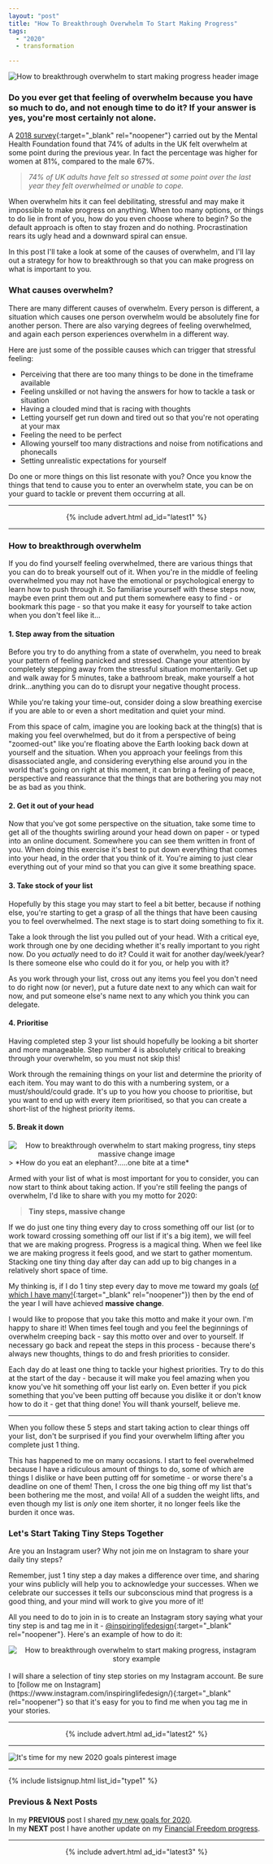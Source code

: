 ```yaml
---
layout: "post"
title: "How To Breakthrough Overwhelm To Start Making Progress"
tags:
  - "2020"
  - transformation

---
```


![How to breakthrough overwhelm to start making progress header image](/i/2020/how-to-breakthrough-overwhelm-header.png)

### Do you ever get that feeling of overwhelm because you have so much to do, and not enough time to do it? If your answer is yes, you're most certainly not alone.

A [2018 survey](https://www.mentalhealth.org.uk/news/stressed-nation-74-uk-overwhelmed-or-unable-cope-some-point-past-year){:target="_blank" rel="noopener"} carried out by the Mental Health Foundation found that 74% of adults in the UK felt overwhelm at some point during the previous year. In fact the percentage was higher for women at 81%, compared to the male 67%.
> *74% of UK adults have felt so stressed at some point over the last year they felt overwhelmed or unable to cope.*

When overwhelm hits it can feel debilitating, stressful and may make it impossible to make progress on anything. When too many options, or things to do lie in front of you, how do you even choose where to begin? So the default approach is often to stay frozen and do nothing. Procrastination rears its ugly head and a downward spiral can ensue.

In this post I'll take a look at some of the causes of overwhelm, and I'll lay out a strategy for how to breakthrough so that you can make progress on what is important to you.

### What causes overwhelm?
There are many different causes of overwhelm. Every person is different, a situation which causes one person overwhelm would be absolutely fine for another person. There are also varying degrees of feeling overwhelmed, and again each person experiences overwhelm in a different way.

Here are just some of the possible causes which can trigger that stressful feeling:

- Perceiving that there are too many things to be done in the timeframe available
- Feeling unskilled or not having the answers for how to tackle a task or situation
- Having a clouded mind that is racing with thoughts
- Letting yourself get run down and tired out so that you're not operating at your max
- Feeling the need to be perfect
- Allowing yourself too many distractions and noise from notifications and phonecalls
- Setting unrealistic expectations for yourself

Do one or more things on this list resonate with you? Once you know the things that tend to cause you to enter an overwhelm state, you can be on your guard to tackle or prevent them occurring at all.

***

<!-- START ADVERTISER: Latest ad 1 -->
<center>
{% include advert.html ad_id="latest1" %}
</center>
<!-- END ADVERTISER: Latest 1 -->

***

### How to breakthrough overwhelm
If you do find yourself feeling overwhelmed, there are various things that you can do to break yourself out of it. When you're in the middle of feeling overwhelmed you may not have the emotional or psychological energy to learn how to push through it. So familiarise yourself with these steps now, maybe even print them out and put them somewhere easy to find - or bookmark this page - so that you make it easy for yourself to take action when you don't feel like it...

#### 1. Step away from the situation
Before you try to do anything from a state of overwhelm, you need to break your pattern of feeling panicked and stressed. Change your attention by completely stepping away from the stressful situation momentarily. Get up and walk away for 5 minutes, take a bathroom break, make yourself a hot drink...anything you can do to disrupt your negative thought process.

While you're taking your time-out, consider doing a slow breathing exercise if you are able to or even a short meditation and quiet your mind.

From this space of calm, imagine you are looking back at the thing(s) that is making you feel overwhelmed, but do it from a perspective of being "zoomed-out" like you're floating above the Earth looking back down at yourself and the situation. When you approach your feelings from this disassociated angle, and considering everything else around you in the world that's going on right at this moment, it can bring a feeling of peace, perspective and reassurance that the things that are bothering you may not be as bad as you think.

#### 2. Get it out of your head
Now that you've got some perspective on the situation, take some time to get all of the thoughts swirling around your head down on paper - or typed into an online document. Somewhere you can see them written in front of you. When doing this exercise it's best to put down everything that comes into your head, in the order that you think of it. You're aiming to just clear everything out of your mind so that you can give it some breathing space.

#### 3. Take stock of your list
Hopefully by this stage you may start to feel a bit better, because if nothing else, you're starting to get a grasp of all the things that have been causing you to feel overwhelmed. The next stage is to start doing something to fix it.

Take a look through the list you pulled out of your head. With a critical eye, work through one by one deciding whether it's really important to you right now. Do you *actually* need to do it? Could it wait for another day/week/year? Is there someone else who could do it for you, or help you with it?

As you work through your list, cross out any items you feel you don't need to do right now (or never), put a future date next to any which can wait for now, and put someone else's name next to any which you think you can delegate.

#### 4. Prioritise
Having completed step 3 your list should hopefully be looking a bit shorter and more manageable. Step number 4 is absolutely critical to breaking through your overwhelm, so you must not skip this!

Work through the remaining things on your list and determine the priority of each item. You may want to do this with a numbering system, or a must/should/could grade. It's up to you how you choose to prioritise, but you want to end up with every item prioritised, so that you can create a short-list of the highest priority items.

#### 5. Break it down
<center>
<img src='/i/2020/how-to-breakthrough-overwhelm-image-2.png' alt='How to breakthrough overwhelm to start making progress, tiny steps massive change image' />
</center>
> *How do you eat an elephant?.....one bite at a time*

Armed with your list of what is most important for you to consider, you can now start to think about taking action. If you're still feeling the pangs of overwhelm, I'd like to share with you my motto for 2020:
> **Tiny steps, massive change**

If we do just one tiny thing every day to cross something off our list (or to work toward crossing something off our list if it's a big item), we will feel that we are making progress. Progress is a magical thing. When we feel like we are making progress it feels good, and we start to gather momentum. Stacking one tiny thing day after day can add up to big changes in a relatively short space of time.

My thinking is, if I do 1 tiny step every day to move me toward my goals ([of which I have many!](/posts/its-time-for-my-new-2020-goals.html){:target="_blank" rel="noopener"}) then by the end of the year I will have achieved **massive change**.

I would like to propose that you take this motto and make it your own. I'm happy to share it! When times feel tough and you feel the beginnings of overwhelm creeping back - say this motto over and over to yourself. If necessary go back and repeat the steps in this process - because there's always new thoughts, things to do and fresh priorities to consider.

Each day do at least one thing to tackle your highest priorities. Try to do this at the start of the day - because it will make you feel amazing when you know you've hit something off your list early on. Even better if you pick something that you've been putting off because you dislike it or don't know how to do it - get that thing done! You will thank yourself, believe me.

***

When you follow these 5 steps and start taking action to clear things off your list, don't be surprised if you find your overwhelm lifting after you complete just 1 thing.

This has happened to me on many occasions. I start to feel overwhelmed because I have a ridiculous amount of things to do, some of which are things I dislike or have been putting off for sometime - or worse there's a deadline on one of them! Then, I cross the one big thing off my list that's been bothering me the most, and voila! All of a sudden the weight lifts, and even though my list is *only* one item shorter, it no longer feels like the burden it once was.

### Let's Start Taking Tiny Steps Together
Are you an Instagram user? Why not join me on Instagram to share your daily tiny steps?

Remember, just 1 tiny step a day makes a difference over time, and sharing your wins publicly will help you to acknowledge your successes. When we celebrate our successes it tells our subconscious mind that progress is a good thing, and your mind will work to give you more of it!

All you need to do to join in is to create an Instagram story saying what your tiny step is and tag me in it - [@inspiringlifedesign](https://www.instagram.com/inspiringlifedesign/){:target="_blank" rel="noopener"}. Here's an example of how to do it:
<center>
<img src='/i/2020/how-to-breakthrough-overwhelm-image-3.png' alt='How to breakthrough overwhelm to start making progress, instagram story example' />
</center>
<br />
I will share a selection of tiny step stories on my Instagram account. Be sure to [follow me on Instagram](https://www.instagram.com/inspiringlifedesign/){:target="_blank" rel="noopener"} so that it's easy for you to find me when you tag me in your stories.

***

<!-- START ADVERTISER: Latest ad 2 -->
<center>
{% include advert.html ad_id="latest2" %}
</center>
<!-- END ADVERTISER: Latest 2 -->

***

![It's time for my new 2020 goals pinterest image](/i/2020/how-to-breakthrough-overwhelm-pin.png)

***

<!-- START EMAIL LIST SIGN-UP: Type 1 -->

{% include listsignup.html list_id="type1" %}

<!-- END EMAIL LIST SIGN-UP: Type 1 -->

### Previous & Next Posts

In my **PREVIOUS** post I shared [my new goals for 2020](/posts/its-time-for-my-new-2020-goals.html).<br>
In my **NEXT** post I have another update on my [Financial Freedom progress](/posts/how-soon-will-i-be-financially-free.html).
<br>

***

<!-- START ADVERTISER: Latest ad 3 -->
<center>
{% include advert.html ad_id="latest3" %}
</center>
<!-- END ADVERTISER: Latest 3 -->
<br />